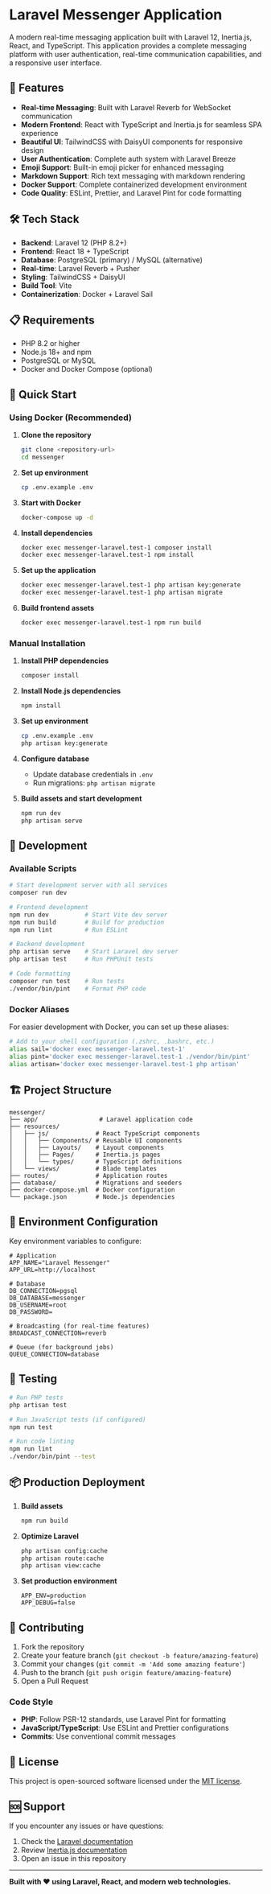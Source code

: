 # Laravel Messenger Application

A modern real-time messaging application built with Laravel 12, Inertia.js, React, and TypeScript. This application provides a complete messaging platform with user authentication, real-time communication capabilities, and a responsive user interface.

## 🚀 Features

- **Real-time Messaging**: Built with Laravel Reverb for WebSocket communication
- **Modern Frontend**: React with TypeScript and Inertia.js for seamless SPA experience
- **Beautiful UI**: TailwindCSS with DaisyUI components for responsive design
- **User Authentication**: Complete auth system with Laravel Breeze
- **Emoji Support**: Built-in emoji picker for enhanced messaging
- **Markdown Support**: Rich text messaging with markdown rendering
- **Docker Support**: Complete containerized development environment
- **Code Quality**: ESLint, Prettier, and Laravel Pint for code formatting

## 🛠 Tech Stack

- **Backend**: Laravel 12 (PHP 8.2+)
- **Frontend**: React 18 + TypeScript
- **Database**: PostgreSQL (primary) / MySQL (alternative)
- **Real-time**: Laravel Reverb + Pusher
- **Styling**: TailwindCSS + DaisyUI
- **Build Tool**: Vite
- **Containerization**: Docker + Laravel Sail

## 📋 Requirements

- PHP 8.2 or higher
- Node.js 18+ and npm
- PostgreSQL or MySQL
- Docker and Docker Compose (optional)

## 🚀 Quick Start

### Using Docker (Recommended)

1. **Clone the repository**
   ```bash
   git clone <repository-url>
   cd messenger
   ```

2. **Set up environment**
   ```bash
   cp .env.example .env
   ```

3. **Start with Docker**
   ```bash
   docker-compose up -d
   ```

4. **Install dependencies**
   ```bash
   docker exec messenger-laravel.test-1 composer install
   docker exec messenger-laravel.test-1 npm install
   ```

5. **Set up the application**
   ```bash
   docker exec messenger-laravel.test-1 php artisan key:generate
   docker exec messenger-laravel.test-1 php artisan migrate
   ```

6. **Build frontend assets**
   ```bash
   docker exec messenger-laravel.test-1 npm run build
   ```

### Manual Installation

1. **Install PHP dependencies**
   ```bash
   composer install
   ```

2. **Install Node.js dependencies**
   ```bash
   npm install
   ```

3. **Set up environment**
   ```bash
   cp .env.example .env
   php artisan key:generate
   ```

4. **Configure database**
   - Update database credentials in `.env`
   - Run migrations: `php artisan migrate`

5. **Build assets and start development**
   ```bash
   npm run dev
   php artisan serve
   ```

## 🔧 Development

### Available Scripts

```bash
# Start development server with all services
composer run dev

# Frontend development
npm run dev          # Start Vite dev server
npm run build        # Build for production
npm run lint         # Run ESLint

# Backend development
php artisan serve    # Start Laravel dev server
php artisan test     # Run PHPUnit tests

# Code formatting
composer run test    # Run tests
./vendor/bin/pint    # Format PHP code
```

### Docker Aliases

For easier development with Docker, you can set up these aliases:

```bash
# Add to your shell configuration (.zshrc, .bashrc, etc.)
alias sail='docker exec messenger-laravel.test-1'
alias pint='docker exec messenger-laravel.test-1 ./vendor/bin/pint'
alias artisan='docker exec messenger-laravel.test-1 php artisan'
```

## 🏗 Project Structure

```
messenger/
├── app/                 # Laravel application code
├── resources/
│   ├── js/             # React TypeScript components
│   │   ├── Components/ # Reusable UI components
│   │   ├── Layouts/    # Layout components
│   │   ├── Pages/      # Inertia.js pages
│   │   └── types/      # TypeScript definitions
│   └── views/          # Blade templates
├── routes/             # Application routes
├── database/           # Migrations and seeders
├── docker-compose.yml  # Docker configuration
└── package.json        # Node.js dependencies
```

## 🔐 Environment Configuration

Key environment variables to configure:

```env
# Application
APP_NAME="Laravel Messenger"
APP_URL=http://localhost

# Database
DB_CONNECTION=pgsql
DB_DATABASE=messenger
DB_USERNAME=root
DB_PASSWORD=

# Broadcasting (for real-time features)
BROADCAST_CONNECTION=reverb

# Queue (for background jobs)
QUEUE_CONNECTION=database
```

## 🧪 Testing

```bash
# Run PHP tests
php artisan test

# Run JavaScript tests (if configured)
npm run test

# Run code linting
npm run lint
./vendor/bin/pint --test
```

## 📦 Production Deployment

1. **Build assets**
   ```bash
   npm run build
   ```

2. **Optimize Laravel**
   ```bash
   php artisan config:cache
   php artisan route:cache
   php artisan view:cache
   ```

3. **Set production environment**
   ```env
   APP_ENV=production
   APP_DEBUG=false
   ```

## 🤝 Contributing

1. Fork the repository
2. Create your feature branch (`git checkout -b feature/amazing-feature`)
3. Commit your changes (`git commit -m 'Add some amazing feature'`)
4. Push to the branch (`git push origin feature/amazing-feature`)
5. Open a Pull Request

### Code Style

- **PHP**: Follow PSR-12 standards, use Laravel Pint for formatting
- **JavaScript/TypeScript**: Use ESLint and Prettier configurations
- **Commits**: Use conventional commit messages

## 📄 License

This project is open-sourced software licensed under the [MIT license](https://opensource.org/licenses/MIT).

## 🆘 Support

If you encounter any issues or have questions:

1. Check the [Laravel documentation](https://laravel.com/docs)
2. Review [Inertia.js documentation](https://inertiajs.com/)
3. Open an issue in this repository

---

**Built with ❤️ using Laravel, React, and modern web technologies.**
